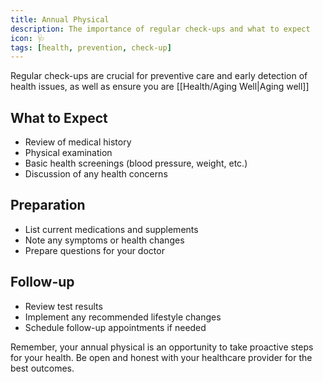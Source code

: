 ```yaml
---
title: Annual Physical
description: The importance of regular check-ups and what to expect
icon: 🩺
tags: [health, prevention, check-up]
---
```


Regular check-ups are crucial for preventive care and early detection of health issues, as well as ensure you are [[Health/Aging Well|Aging well]]

## What to Expect
- Review of medical history
- Physical examination
- Basic health screenings (blood pressure, weight, etc.)
- Discussion of any health concerns

## Preparation
- List current medications and supplements
- Note any symptoms or health changes
- Prepare questions for your doctor

## Follow-up
- Review test results
- Implement any recommended lifestyle changes
- Schedule follow-up appointments if needed

Remember, your annual physical is an opportunity to take proactive steps for your health. Be open and honest with your healthcare provider for the best outcomes.
